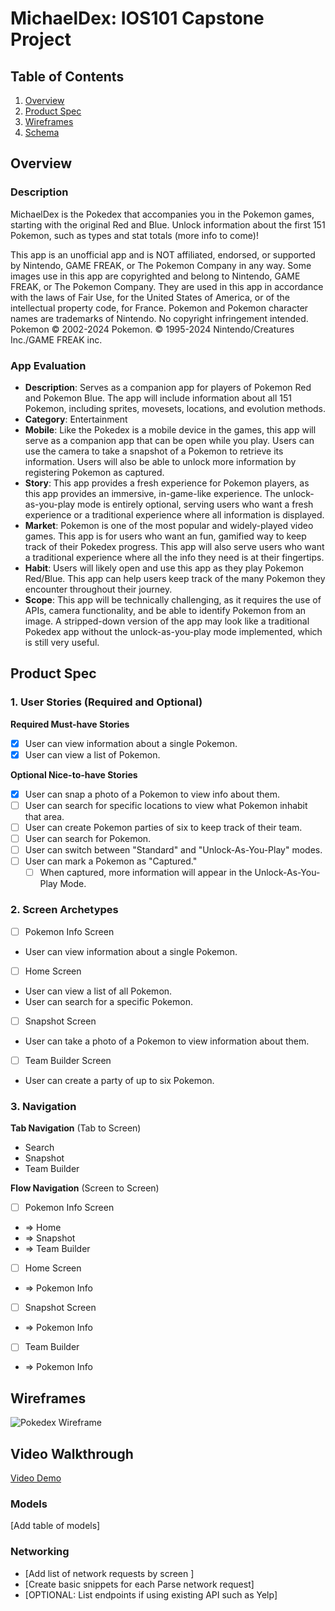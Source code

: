 MichaelDex: IOS101 Capstone Project
===

## Table of Contents

1. [Overview](#Overview)
2. [Product Spec](#Product-Spec)
3. [Wireframes](#Wireframes)
4. [Schema](#Schema)

## Overview

### Description

MichaelDex is the Pokedex that accompanies you in the Pokemon games, starting with the original Red and Blue. Unlock information about the first 151 Pokemon, such as types and stat totals (more info to come)! 

This app is an unofficial app and is NOT affiliated, endorsed, or supported by Nintendo, GAME FREAK, or The Pokemon Company in any way. Some images use in this app are copyrighted and belong to Nintendo, GAME FREAK, or The Pokemon Company. They are used in this app in accordance with the laws of Fair Use, for the United States of America, or of the intellectual property code, for France. Pokemon and Pokemon character names are trademarks of Nintendo. No copyright infringement intended. Pokemon &copy; 2002-2024 Pokemon. &copy; 1995-2024 Nintendo/Creatures Inc./GAME FREAK inc.

### App Evaluation

- **Description**: Serves as a companion app for players of Pokemon Red and Pokemon Blue. The app will include information about all 151 Pokemon, including sprites, movesets, locations, and evolution methods.
- **Category**: Entertainment
- **Mobile**: Like the Pokedex is a mobile device in the games, this app will serve as a companion app that can be open while you play. Users can use the camera to take a snapshot of a Pokemon to retrieve its information. Users will also be able to unlock more information by registering Pokemon as captured.
- **Story**: This app provides a fresh experience for Pokemon players, as this app provides an immersive, in-game-like experience. The unlock-as-you-play mode is entirely optional, serving users who want a fresh experience or a traditional experience where all information is displayed. 
- **Market**: Pokemon is one of the most popular and widely-played video games. This app is for users who want an fun, gamified way to keep track of their Pokedex progress. This app will also serve users who want a traditional experience where all the info they need is at their fingertips.
- **Habit**: Users will likely open and use this app as they play Pokemon Red/Blue. This app can help users keep track of the many Pokemon they encounter throughout their journey.
- **Scope**: This app will be technically challenging, as it requires the use of APIs, camera functionality, and be able to identify Pokemon from an image. A stripped-down version of the app may look like a traditional Pokedex app without the unlock-as-you-play mode implemented, which is still very useful.

## Product Spec

### 1. User Stories (Required and Optional)

**Required Must-have Stories**

- [x] User can view information about a single Pokemon.
- [x] User can view a list of Pokemon.

**Optional Nice-to-have Stories**

- [x] User can snap a photo of a Pokemon to view info about them.
- [ ] User can search for specific locations to view what Pokemon inhabit that area.
- [ ] User can create Pokemon parties of six to keep track of their team.
- [ ] User can search for Pokemon.
- [ ] User can switch between "Standard" and "Unlock-As-You-Play" modes.
- [ ] User can mark a Pokemon as "Captured."
    - [ ] When captured, more information will appear in the Unlock-As-You-Play Mode.

### 2. Screen Archetypes

- [ ] Pokemon Info Screen
* User can view information about a single Pokemon.
- [ ] Home Screen
* User can view a list of all Pokemon.
* User can search for a specific Pokemon.
- [ ] Snapshot Screen
* User can take a photo of a Pokemon to view information about them.
- [ ] Team Builder Screen
* User can create a party of up to six Pokemon.

### 3. Navigation

**Tab Navigation** (Tab to Screen)

* Search
* Snapshot
* Team Builder

**Flow Navigation** (Screen to Screen)

- [ ] Pokemon Info Screen
* => Home
* => Snapshot
* => Team Builder
- [ ] Home Screen
* => Pokemon Info
- [ ] Snapshot Screen
* => Pokemon Info
- [ ] Team Builder
* => Pokemon Info

## Wireframes

![Pokedex Wireframe](https://github.com/michaelmartinez25/Pokedex/assets/112640847/cc8911de-6c14-4765-827d-42be90d41973)

## Video Walkthrough

[Video Demo](https://youtu.be/sihYZrut9C4)

### Models

[Add table of models]

### Networking

- [Add list of network requests by screen ]
- [Create basic snippets for each Parse network request]
- [OPTIONAL: List endpoints if using existing API such as Yelp]
